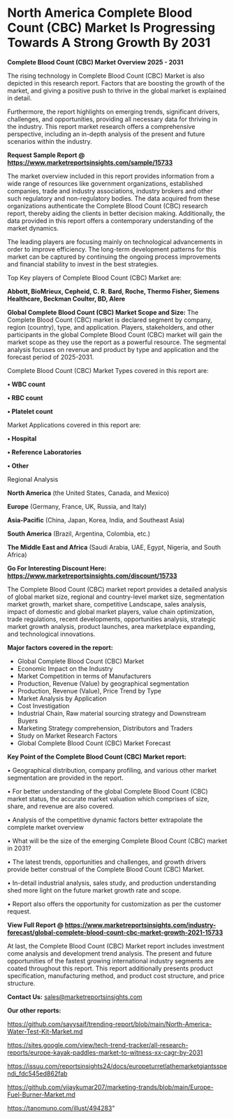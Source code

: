 # North America Complete Blood Count (CBC) Market Is Progressing Towards A Strong Growth By 2031

<Strong> Complete Blood Count (CBC) Market Overview 2025 - 2031</strong>

The rising technology in Complete Blood Count (CBC) Market is also depicted in this research report. Factors that are boosting the growth of the market, and giving a positive push to thrive in the global market is explained in detail.

Furthermore, the report highlights on emerging trends, significant drivers, challenges, and opportunities, providing all necessary data for thriving in the industry. This report market research offers a comprehensive perspective, including an in-depth analysis of the present and future scenarios within the industry.

<strong>Request Sample Report @ <a href=https://www.marketreportsinsights.com/sample/15733>https://www.marketreportsinsights.com/sample/15733</a></strong>

The market overview included in this report provides information from a wide range of resources like government organizations, established companies, trade and industry associations, industry brokers and other such regulatory and non-regulatory bodies. The data acquired from these organizations authenticate the Complete Blood Count (CBC) research report, thereby aiding the clients in better decision making. Additionally, the data provided in this report offers a contemporary understanding of the market dynamics.

The leading players are focusing mainly on technological advancements in order to improve efficiency. The long-term development patterns for this market can be captured by continuing the ongoing process improvements and financial stability to invest in the best strategies.

Top Key players of Complete Blood Count (CBC) Market are:

<strong>Abbott, BioMrieux, Cepheid, C. R. Bard, Roche, Thermo Fisher, Siemens Healthcare, Beckman Coulter, BD, Alere</strong>

<strong><b>Global Complete Blood Count (CBC) Market Scope and Size:</b></strong>
The Complete Blood Count (CBC) market is declared segment by company, region (country), type, and application. Players, stakeholders, and other participants in the global Complete Blood Count (CBC) market will gain the market scope as they use the report as a powerful resource. The segmental analysis focuses on revenue and product by type and application and the forecast period of 2025-2031.

Complete Blood Count (CBC) Market Types covered in this report are:

<strong>• WBC count

• RBC count

• Platelet count</strong>

Market Applications covered in this report are:

<strong>• Hospital

• Reference Laboratories

• Other</strong> 

Regional Analysis

<strong>North America</strong> (the United States, Canada, and Mexico)

<strong>Europe</strong> (Germany, France, UK, Russia, and Italy)

<strong>Asia-Pacific</strong> (China, Japan, Korea, India, and Southeast Asia)

<strong>South America</strong> (Brazil, Argentina, Colombia, etc.)

<strong>The Middle East and Africa</strong> (Saudi Arabia, UAE, Egypt, Nigeria, and South Africa)

<strong>Go For Interesting Discount Here: <a href=https://www.marketreportsinsights.com/discount/15733>https://www.marketreportsinsights.com/discount/15733</a></strong>

The Complete Blood Count (CBC) market report provides a detailed analysis of global market size, regional and country-level market size, segmentation market growth, market share, competitive Landscape, sales analysis, impact of domestic and global market players, value chain optimization, trade regulations, recent developments, opportunities analysis, strategic market growth analysis, product launches, area marketplace expanding, and technological innovations.

<strong><b>Major factors covered in the report:</b></strong>
<ul>
  <li>Global Complete Blood Count (CBC) Market </li>
  <li>Economic Impact on the Industry</li>
  <li>Market Competition in terms of Manufacturers</li>
  <li>Production, Revenue (Value) by geographical segmentation</li>
  <li>Production, Revenue (Value), Price Trend by Type</li>
  <li>Market Analysis by Application</li>
  <li>Cost Investigation</li>
  <li>Industrial Chain, Raw material sourcing strategy and Downstream Buyers</li>
  <li>Marketing Strategy comprehension, Distributors and Traders</li>
  <li>Study on Market Research Factors</li>
  <li>Global Complete Blood Count (CBC) Market Forecast</li>
</ul>

<strong><b>Key Point of the Complete Blood Count (CBC) Market report:</b></strong>

• Geographical distribution, company profiling, and various other market segmentation are provided in the report.

• For better understanding of the global Complete Blood Count (CBC) market status, the accurate market valuation which comprises of size, share, and revenue are also covered.

• Analysis of the competitive dynamic factors better extrapolate the complete market overview

• What will be the size of the emerging Complete Blood Count (CBC) market in 2031?

• The latest trends, opportunities and challenges, and growth drivers provide better construal of the Complete Blood Count (CBC) Market.

• In-detail industrial analysis, sales study, and production understanding shed more light on the future market growth rate and scope.

• Report also offers the opportunity for customization as per the customer request.

<strong><b>View Full Report @ <a href=https://www.marketreportsinsights.com/industry-forecast/global-complete-blood-count-cbc-market-growth-2021-15733>https://www.marketreportsinsights.com/industry-forecast/global-complete-blood-count-cbc-market-growth-2021-15733</a></b></strong>


At last, the Complete Blood Count (CBC) Market report includes investment come analysis and development trend analysis. The present and future opportunities of the fastest growing international industry segments are coated throughout this report. This report additionally presents product specification, manufacturing method, and product cost structure, and price structure.

<strong>Contact Us:</strong>
sales@marketreportsinsights.com

<strong>Our other reports:</strong>

<a href=https://github.com/sayysaif/trending-report/blob/main/North-America-Water-Test-Kit-Market.md>https://github.com/sayysaif/trending-report/blob/main/North-America-Water-Test-Kit-Market.md</a>

<a href=https://sites.google.com/view/tech-trend-tracker/all-research-reports/europe-kayak-paddles-market-to-witness-xx-cagr-by-2031>https://sites.google.com/view/tech-trend-tracker/all-research-reports/europe-kayak-paddles-market-to-witness-xx-cagr-by-2031</a>

<a href=https://issuu.com/reportsinsights24/docs/europeturretlathemarketgiantsspendi_fdc545ed862fab>https://issuu.com/reportsinsights24/docs/europeturretlathemarketgiantsspendi_fdc545ed862fab</a>

<a href=https://github.com/vijaykumar207/marketing-trands/blob/main/Europe-Fuel-Burner-Market.md>https://github.com/vijaykumar207/marketing-trands/blob/main/Europe-Fuel-Burner-Market.md</a>

<a href=https://tanomuno.com/illust/494283>https://tanomuno.com/illust/494283</a>"
